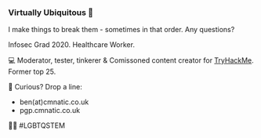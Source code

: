 ### Virtually Ubiquitous 🌱
I make things to break them - sometimes in that order. Any questions?

Infosec Grad 2020. Healthcare Worker.

:computer: Moderator, tester, tinkerer & Comissoned content creator for [TryHackMe](https://tryhackme.com/p/cmnatic). Former top 25.


:love_letter: Curious? Drop a line:
- ben(at)cmnatic.co.uk
- pgp.cmnatic.co.uk

:rainbow_flag: #LGBTQSTEM



<!--
**CMNatic/CMNatic** is a ✨ _special_ ✨ repository because its `README.md` (this file) appears on your GitHub profile.

Here are some ideas to get you started:

- 🔭 I’m currently working on ...
- 🌱 I’m currently learning ...
- 👯 I’m looking to collaborate on ...
- 🤔 I’m looking for help with ...
- 💬 Ask me about ...
- 📫 How to reach me: ...
- 😄 Pronouns: ...
- ⚡ Fun fact: ...
-->
